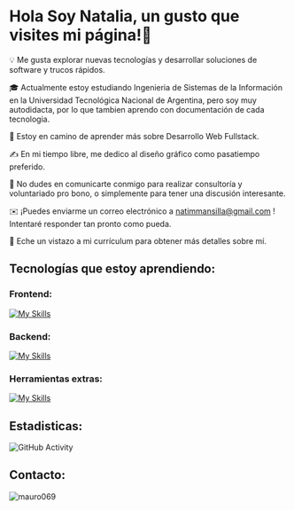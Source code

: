 # Hola Soy Natalia, un gusto que visites mi página!👋

💡 Me gusta explorar nuevas tecnologías y desarrollar soluciones de software y trucos rápidos.

🎓 Actualmente estoy estudiando Ingenieria de Sistemas de la Información en la Universidad Tecnológica Nacional de Argentina, pero soy muy autodidacta, por lo que tambien aprendo con documentación de cada tecnologia.

🌱 Estoy en camino de aprender más sobre Desarrollo Web Fullstack.

✍️ En mi tiempo libre, me dedico al diseño gráfico como pasatiempo preferido.

💬 No dudes en comunicarte conmigo para realizar consultoría y voluntariado pro bono, o simplemente para tener una discusión interesante.

✉️ ¡Puedes enviarme un correo electrónico a natimmansilla@gmail.com ! Intentaré responder tan pronto como pueda.

📄 Eche un vistazo a mi currículum para obtener más detalles sobre mí.


## Tecnologías que estoy aprendiendo:

### Frontend:
[![My Skills](https://skillicons.dev/icons?i=html,css,sass,bootstrap,git,github,js,vue,react,angular,figma,ps,ai,wordpress&perline=7)](https://skillicons.dev)

### Backend:
[![My Skills](https://skillicons.dev/icons?i=py,django,js,nodejs,mysql,sqlite,mongodb&perline=7)](https://skillicons.dev)

### Herramientas extras:
[![My Skills](https://skillicons.dev/icons?i=discord,vscode,linux,docker,kubernetes&perline=7)](https://skillicons.dev)


## Estadisticas:
![GitHub Activity](https://github-readme-stats.vercel.app/api?username=natimmansilla&show_icons=true)


## Contacto:


<p align="left"> <img src="https://komarev.com/ghpvc/?username=natimmansilla&label=Profile%20views&color=0e75b6&style=flat" alt="mauro069" /> </p>

